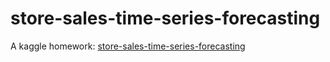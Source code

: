 # store-sales-time-series-forecasting
A kaggle homework:
[store-sales-time-series-forecasting](https://www.kaggle.com/c/store-sales-time-series-forecasting)
